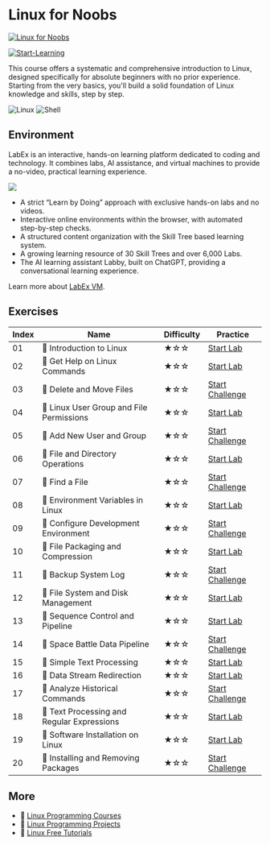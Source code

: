 # Linux for Noobs

[![Linux for Noobs](https://cover-creator.appbot.io/linux-for-noobs.png)](https://labex.io/courses/linux-for-noobs)

[![Start-Learning](https://img.shields.io/badge/Start-Learning-whitesmoke?style=for-the-badge)](https://labex.io/courses/linux-for-noobs)

This course offers a systematic and comprehensive introduction to Linux, designed specifically for absolute beginners with no prior experience. Starting from the very basics, you'll build a solid foundation of Linux knowledge and skills, step by step.

![Linux](https://img.shields.io/badge/Linux-whitesmoke?style=for-the-badge&logo=linux)
![Shell](https://img.shields.io/badge/Shell-whitesmoke?style=for-the-badge&logo=shell)


## Environment

LabEx is an interactive, hands-on learning platform dedicated to coding and technology. It combines labs, AI assistance, and virtual machines to provide a no-video, practical learning experience.

![](https://tutorial-screenshot.getvm.io/images/vm-1725247253.png)

- A strict “Learn by Doing” approach with exclusive hands-on labs and no videos.
- Interactive online environments within the browser, with automated step-by-step checks.
- A structured content organization with the Skill Tree based learning system.
- A growing learning resource of 30 Skill Trees and over 6,000 Labs.
- The AI learning assistant Labby, built on ChatGPT, providing a conversational learning experience.

Learn more about [LabEx VM](https://support.labex.io/using-labex/virtual-machine).

## Exercises

|   Index | Name                                      | Difficulty   | Practice                                                                                                                |
|---------|-------------------------------------------|--------------|-------------------------------------------------------------------------------------------------------------------------|
|      01 | 📖 Introduction to Linux                   | ★☆☆          | <a target='_blank' href='https://labex.io/tutorials/linux-introduction-to-linux-18001'>Start Lab</a>                    |
|      02 | 📖 Get Help on Linux Commands              | ★☆☆          | <a target='_blank' href='https://labex.io/tutorials/linux-get-help-on-linux-commands-18000'>Start Lab</a>               |
|      03 | 🎯 Delete and Move Files                   | ★☆☆          | <a target='_blank' href='https://labex.io/tutorials/linux-delete-and-move-files-7777'>Start Challenge</a>               |
|      04 | 📖 Linux User Group and File Permissions   | ★☆☆          | <a target='_blank' href='https://labex.io/tutorials/linux-linux-user-group-and-file-permissions-18002'>Start Lab</a>    |
|      05 | 🎯 Add New User and Group                  | ★☆☆          | <a target='_blank' href='https://labex.io/tutorials/linux-add-new-user-and-group-17987'>Start Challenge</a>             |
|      06 | 📖 File and Directory Operations           | ★☆☆          | <a target='_blank' href='https://labex.io/tutorials/linux-file-and-directory-operations-17997'>Start Lab</a>            |
|      07 | 🎯 Find a File                             | ★☆☆          | <a target='_blank' href='https://labex.io/tutorials/linux-find-a-file-17993'>Start Challenge</a>                        |
|      08 | 📖 Environment Variables in Linux          | ★☆☆          | <a target='_blank' href='https://labex.io/tutorials/linux-environment-variables-in-linux-385274'>Start Lab</a>          |
|      09 | 🎯 Configure Development Environment       | ★☆☆          | <a target='_blank' href='https://labex.io/tutorials/linux-configure-development-environment-385293'>Start Challenge</a> |
|      10 | 📖 File Packaging and Compression          | ★☆☆          | <a target='_blank' href='https://labex.io/tutorials/linux-file-packaging-and-compression-385413'>Start Lab</a>          |
|      11 | 🎯 Backup System Log                       | ★☆☆          | <a target='_blank' href='https://labex.io/tutorials/linux-backup-system-log-17989'>Start Challenge</a>                  |
|      12 | 📖 File System and Disk Management         | ★☆☆          | <a target='_blank' href='https://labex.io/tutorials/linux-file-system-and-disk-management-17999'>Start Lab</a>          |
|      13 | 📖 Sequence Control and Pipeline           | ★☆☆          | <a target='_blank' href='https://labex.io/tutorials/linux-sequence-control-and-pipeline-17994'>Start Lab</a>            |
|      14 | 🎯 Space Battle Data Pipeline              | ★☆☆          | <a target='_blank' href='https://labex.io/tutorials/linux-space-battle-data-pipeline-385343'>Start Challenge</a>        |
|      15 | 📖 Simple Text Processing                  | ★☆☆          | <a target='_blank' href='https://labex.io/tutorials/linux-simple-text-processing-18004'>Start Lab</a>                   |
|      16 | 📖 Data Stream Redirection                 | ★☆☆          | <a target='_blank' href='https://labex.io/tutorials/linux-data-stream-redirection-17995'>Start Lab</a>                  |
|      17 | 🎯 Analyze Historical Commands             | ★☆☆          | <a target='_blank' href='https://labex.io/tutorials/linux-analyze-historical-commands-17988'>Start Challenge</a>        |
|      18 | 📖 Text Processing and Regular Expressions | ★☆☆          | <a target='_blank' href='https://labex.io/tutorials/linux-text-processing-and-regular-expressions-18003'>Start Lab</a>  |
|      19 | 📖 Software Installation on Linux          | ★☆☆          | <a target='_blank' href='https://labex.io/tutorials/linux-software-installation-on-linux-18005'>Start Lab</a>           |
|      20 | 🎯 Installing and Removing Packages        | ★☆☆          | <a target='_blank' href='https://labex.io/tutorials/linux-installing-and-removing-packages-385380'>Start Challenge</a>  |

## More

- 🔗 [Linux Programming Courses](https://github.com/labex-labs/awesome-programming-courses)
- 🔗 [Linux Programming Projects](https://github.com/labex-labs/awesome-programming-projects)
- 🔗 [Linux Free Tutorials](https://github.com/labex-labs/linux-free-tutorials)

